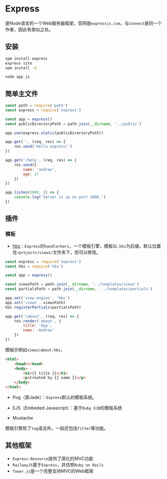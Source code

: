 # Express

是Node语言的一个Web服务器框架，官网是`expressjs.com`，与`Connect`是同一个作者，因此有类似之处。

## 安装
```bash
npm install express
express site
npm install -d

node app.js
```

## 简单主文件

```js
const path = require('path')
const express = require('express')

const app = express()
const publicDirectoryPath = path.join(__dirname, '../public')

app.use(express.static(publicDirectoryPath))

app.get('', (req, res) => {
    res.send('Hello express!')
})

app.get('/help', (req, res) => {
    res.send({
        name: 'andrew',
        age: 27
    })
})

app.listen(3000, () => {
    console.log('Server is up on port 3000.')
})
 ```


## 插件
### 模板
- [hbs](https://www.npmjs.com/package/hbs)：`Express`的`handlerbars`，一个模板引擎，模板以`.hbs`为后缀，默认位置在`<project>/views/`文件夹下，但可以修改。

```js
const express = require('express')
const hbs = require('hbs')

const app = express()

const viewsPath = path.join(__dirname, '../templates/views')
const partialsPath = path.join(__dirname, '../templates/partials')

app.set('view engine', 'hbs')
app.set('views', viewsPath)
hbs.registerPartials(partialsPath)

app.get('/about', (req, res) => {
    res.render('about', {
        title: 'App',
        name: 'Andrew'
    })
})
 ```

模板示例如`views/about.hbs`，
```html
<html>
    <head></head>
    <body>
        <h1>{{ title }}</h1>
        <p>Created by {{ name }}</p>
    </body>
</html>
 ```


- Pug（原Jade）：`Express`默认的模板系统。

- EJS（Embeded Javascript）：基于`Ruby EJB`的模板系统

- Mustache

模板引擎除了`tag`语法外，一般还包括`filter`等功能。



## 其他框架
- `Express-Resource`提供了简化的MVC功能
- `RailwayJS`基于`Express`，并仿照`Ruby on Rails`
- `Tower.js`是一个完整支持MVC的Web框架
